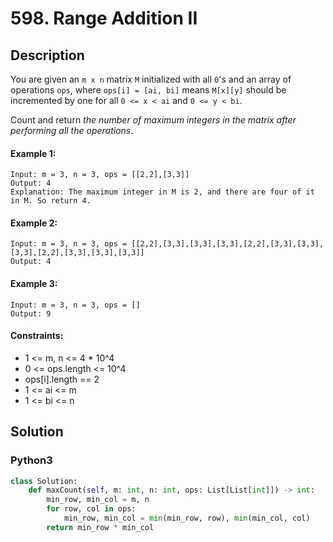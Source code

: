 # 598. Range Addition II


## Description
You are given an `m x n` matrix `M` initialized with all `0`'s and an array of operations `ops`, where `ops[i] = [ai, bi]` means `M[x][y]` should be incremented by one for all `0 <= x < ai` and `0 <= y < bi`.

Count and return *the number of maximum integers in the matrix after performing all the operations*.

#### Example 1:
```
Input: m = 3, n = 3, ops = [[2,2],[3,3]]
Output: 4
Explanation: The maximum integer in M is 2, and there are four of it in M. So return 4.
```

#### Example 2:
```
Input: m = 3, n = 3, ops = [[2,2],[3,3],[3,3],[3,3],[2,2],[3,3],[3,3],[3,3],[2,2],[3,3],[3,3],[3,3]]
Output: 4
```

#### Example 3:
```
Input: m = 3, n = 3, ops = []
Output: 9
```

#### Constraints:
- 1 <= m, n <= 4 * 10^4
- 0 <= ops.length <= 10^4
- ops[i].length == 2
- 1 <= ai <= m
- 1 <= bi <= n


## Solution

### Python3
```python
class Solution:
    def maxCount(self, m: int, n: int, ops: List[List[int]]) -> int:
        min_row, min_col = m, n
        for row, col in ops:
            min_row, min_col = min(min_row, row), min(min_col, col)
        return min_row * min_col
```

